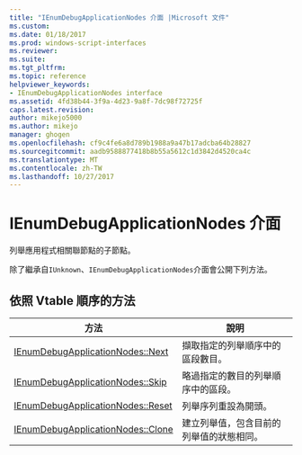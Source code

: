 ```yaml
---
title: "IEnumDebugApplicationNodes 介面 |Microsoft 文件"
ms.custom: 
ms.date: 01/18/2017
ms.prod: windows-script-interfaces
ms.reviewer: 
ms.suite: 
ms.tgt_pltfrm: 
ms.topic: reference
helpviewer_keywords:
- IEnumDebugApplicationNodes interface
ms.assetid: 4fd38b44-3f9a-4d23-9a8f-7dc98f72725f
caps.latest.revision: 
author: mikejo5000
ms.author: mikejo
manager: ghogen
ms.openlocfilehash: cf9c4fe6a8d789b1988a9a47b17adcba64b28827
ms.sourcegitcommit: aadb9588877418b8b55a5612c1d3842d4520ca4c
ms.translationtype: MT
ms.contentlocale: zh-TW
ms.lasthandoff: 10/27/2017
---
```

# <a name="ienumdebugapplicationnodes-interface"></a>IEnumDebugApplicationNodes 介面
列舉應用程式相關聯節點的子節點。  
  
 除了繼承自`IUnknown`、`IEnumDebugApplicationNodes`介面會公開下列方法。  
  
## <a name="methods-in-vtable-order"></a>依照 Vtable 順序的方法  
  
|方法|說明|  
|------------|-----------------|  
|[IEnumDebugApplicationNodes::Next](../../winscript/reference/ienumdebugapplicationnodes-next.md)|擷取指定的列舉順序中的區段數目。|  
|[IEnumDebugApplicationNodes::Skip](../../winscript/reference/ienumdebugapplicationnodes-skip.md)|略過指定的數目的列舉順序中的區段。|  
|[IEnumDebugApplicationNodes::Reset](../../winscript/reference/ienumdebugapplicationnodes-reset.md)|列舉序列重設為開頭。|  
|[IEnumDebugApplicationNodes::Clone](../../winscript/reference/ienumdebugapplicationnodes-clone.md)|建立列舉值，包含目前的列舉值的狀態相同。|